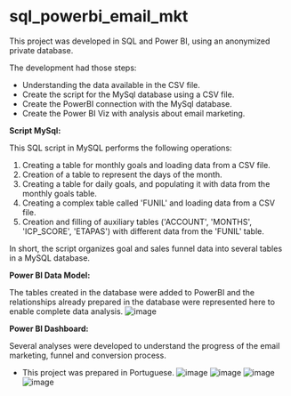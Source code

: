 # sql_powerbi_email_mkt
This project was developed in SQL and Power BI, using an anonymized private database. 

The development had those steps:
- Understanding the data available in the CSV file.
- Create the script for the MySql database using a CSV file.
- Create the PowerBI connection with the MySql database.
- Create the Power BI Viz with analysis about email marketing.

**Script MySql:**

This SQL script in MySQL performs the following operations:

1. Creating a table for monthly goals and loading data from a CSV file.
2. Creation of a table to represent the days of the month.
3. Creating a table for daily goals, and populating it with data from the monthly goals table.
4. Creating a complex table called 'FUNIL' and loading data from a CSV file.
5. Creation and filling of auxiliary tables ('ACCOUNT', 'MONTHS', 'ICP_SCORE', 'ETAPAS') with different data from the 'FUNIL' table.

In short, the script organizes goal and sales funnel data into several tables in a MySQL database.

**Power BI Data Model:**

The tables created in the database were added to PowerBI and the relationships already prepared in the database were represented here to enable complete data analysis.
![image](https://github.com/marciaback/sql_powerbi_email_mkt/assets/45545675/be2ee951-6273-4e21-b0bc-3632a3095a46)

**Power BI Dashboard:**

Several analyses were developed to understand the progress of the email marketing, funnel and conversion process.
- This project was prepared in Portuguese.
![image](https://github.com/marciaback/sql_powerbi_email_mkt/assets/45545675/8fa61d7b-2038-4e35-b411-6aaff7165e55)
![image](https://github.com/marciaback/sql_powerbi_email_mkt/assets/45545675/baafaf87-58f6-4571-b740-d4422dea5474)
![image](https://github.com/marciaback/sql_powerbi_email_mkt/assets/45545675/1fb43111-e1cd-45dc-87f3-ab8f20cca7cf)
![image](https://github.com/marciaback/sql_powerbi_email_mkt/assets/45545675/999c005d-eea9-4214-94c6-93cf3df8fa32)
